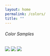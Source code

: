 ```yaml
---
layout: home
permalink: /colors/
title: ""
---
```

<h6>Color Samples</h6>

<img src="{{'/assets/images/color_sheet_gonatural_1.jpg' | relative_url}}" />
<img src="{{'/assets/images/color_sheet_gonatural_2.jpg' | relative_url}}" />
<img src="{{'/assets/images/color_sheet_ev.jpg' | relative_url}}" />


